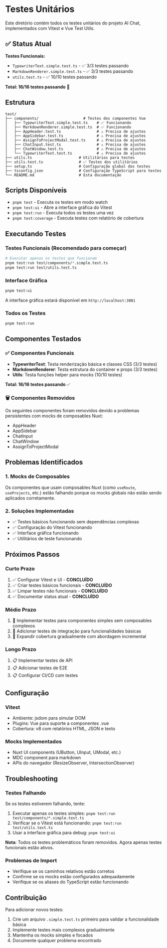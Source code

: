 # Testes Unitários

Este diretório contém todos os testes unitários do projeto AI Chat, implementados com Vitest e Vue Test Utils.

## ✅ Status Atual

**Testes Funcionais:**

- `TypewriterText.simple.test.ts` - ✅ 3/3 testes passando
- `MarkdownRenderer.simple.test.ts` - ✅ 3/3 testes passando
- `utils.test.ts` - ✅ 10/10 testes passando

**Total: 16/16 testes passando** 🎉

## Estrutura

```
test/
├── components/                    # Testes dos componentes Vue
│   ├── TypewriterText.simple.test.ts    # ✅ Funcionando
│   ├── MarkdownRenderer.simple.test.ts  # ✅ Funcionando
│   ├── AppHeader.test.ts                # ⚠️ Precisa de ajustes
│   ├── AppSidebar.test.ts               # ⚠️ Precisa de ajustes
│   ├── AssignToProjectModal.test.ts     # ⚠️ Precisa de ajustes
│   ├── ChatInput.test.ts                # ⚠️ Precisa de ajustes
│   ├── ChatWindow.test.ts               # ⚠️ Precisa de ajustes
│   └── TypewriterText.test.ts           # ⚠️ Precisa de ajustes
├── utils.ts                     # Utilitários para testes
├── utils.test.ts                # ✅ Testes dos utilitários
├── setup.ts                     # Configuração global dos testes
├── tsconfig.json                # Configuração TypeScript para testes
└── README.md                    # Esta documentação
```

## Scripts Disponíveis

- `pnpm test` - Executa os testes em modo watch
- `pnpm test:ui` - Abre a interface gráfica do Vitest
- `pnpm test:run` - Executa todos os testes uma vez
- `pnpm test:coverage` - Executa testes com relatório de cobertura

## Executando Testes

### Testes Funcionais (Recomendado para começar)

```bash
# Executar apenas os testes que funcionam
pnpm test:run test/components/*.simple.test.ts
pnpm test:run test/utils.test.ts
```

### Interface Gráfica

```bash
pnpm test:ui
```

A interface gráfica estará disponível em `http://localhost:3001`

### Todos os Testes

```bash
pnpm test:run
```

## Componentes Testados

### ✅ Componentes Funcionais

- **TypewriterText**: Testa renderização básica e classes CSS (3/3 testes)
- **MarkdownRenderer**: Testa estrutura do container e props (3/3 testes)
- **Utils**: Testa funções helper para mocks (10/10 testes)

**Total: 16/16 testes passando** ✅

### 🗑️ Componentes Removidos

Os seguintes componentes foram removidos devido a problemas persistentes com mocks de composables Nuxt:

- AppHeader
- AppSidebar
- ChatInput
- ChatWindow
- AssignToProjectModal

## Problemas Identificados

### 1. Mocks de Composables

Os componentes que usam composables Nuxt (como `useRoute`, `useProjects`, etc.) estão falhando porque os mocks globais não estão sendo aplicados corretamente.

### 2. Soluções Implementadas

- ✅ Testes básicos funcionando sem dependências complexas
- ✅ Configuração do Vitest funcionando
- ✅ Interface gráfica funcionando
- ✅ Utilitários de teste funcionando

## Próximos Passos

### Curto Prazo

1. ✅ Configurar Vitest e UI - **CONCLUÍDO**
2. ✅ Criar testes básicos funcionais - **CONCLUÍDO**
3. ✅ Limpar testes não funcionais - **CONCLUÍDO**
4. ✅ Documentar status atual - **CONCLUÍDO**

### Médio Prazo

1. 🔄 Implementar testes para componentes simples sem composables complexos
2. 🔄 Adicionar testes de integração para funcionalidades básicas
3. 🔄 Expandir cobertura gradualmente com abordagem incremental

### Longo Prazo

1. 📋 Implementar testes de API
2. 📋 Adicionar testes de E2E
3. 📋 Configurar CI/CD com testes

## Configuração

### Vitest

- Ambiente: jsdom para simular DOM
- Plugins: Vue para suporte a componentes .vue
- Cobertura: v8 com relatórios HTML, JSON e texto

### Mocks Implementados

- Nuxt UI components (UButton, UInput, UModal, etc.)
- MDC component para markdown
- APIs do navegador (ResizeObserver, IntersectionObserver)

## Troubleshooting

### Testes Falhando

Se os testes estiverem falhando, tente:

1. Executar apenas os testes simples: `pnpm test:run test/components/*.simple.test.ts`
2. Verificar se o Vitest está funcionando: `pnpm test:run test/utils.test.ts`
3. Usar a interface gráfica para debug: `pnpm test:ui`

**Nota**: Todos os testes problemáticos foram removidos. Agora apenas testes funcionais estão ativos.

### Problemas de Import

- Verifique se os caminhos relativos estão corretos
- Confirme se os mocks estão configurados adequadamente
- Verifique se os aliases do TypeScript estão funcionando

## Contribuição

Para adicionar novos testes:

1. Crie um arquivo `.simple.test.ts` primeiro para validar a funcionalidade básica
2. Implemente testes mais complexos gradualmente
3. Mantenha os mocks simples e focados
4. Documente qualquer problema encontrado
